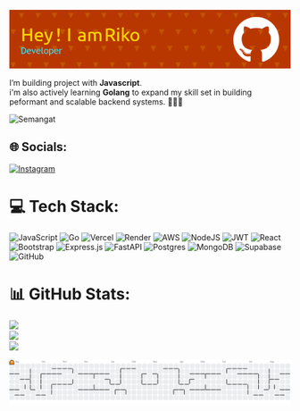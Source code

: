 
![riko](img/github-header-image%20(3).png)


<!-- I’m building project with **Javascript**.
i'm also actively learning **Golang** to expand my skill set in building peformant and scalable backend systems. 🤩🤩🤩 -->

<!-- ![Semangat](https://media0.giphy.com/media/v1.Y2lkPTc5MGI3NjExM3VsbWh6aDh1Y3VyeTF2OWxvbGNhenpvcmJvb3R1Z3dtcTZ5bzM4MyZlcD12MV9pbnRlcm5hbF9naWZfYnlfaWQmY3Q9Zw/l378eDFEyJjB8Xmqk/giphy.gif) -->

I’m building project with **Javascript**.<br>i'm also actively learning **Golang** to expand my skill set in building peformant and scalable backend systems. 🤩🤩🤩

![Semangat](https://media0.giphy.com/media/v1.Y2lkPTc5MGI3NjExM3VsbWh6aDh1Y3VyeTF2OWxvbGNhenpvcmJvb3R1Z3dtcTZ5bzM4MyZlcD12MV9pbnRlcm5hbF9naWZfYnlfaWQmY3Q9Zw/l378eDFEyJjB8Xmqk/giphy.gif)


## 🌐 Socials:
[![Instagram](https://img.shields.io/badge/Instagram-%23E4405F.svg?logo=Instagram&logoColor=white)](https://instagram.com/riko_fartanio) 

# 💻 Tech Stack:
![JavaScript](https://img.shields.io/badge/javascript-%23323330.svg?style=for-the-badge&logo=javascript&logoColor=%23F7DF1E) ![Go](https://img.shields.io/badge/go-%2300ADD8.svg?style=for-the-badge&logo=go&logoColor=white) ![Vercel](https://img.shields.io/badge/vercel-%23000000.svg?style=for-the-badge&logo=vercel&logoColor=white) ![Render](https://img.shields.io/badge/Render-%46E3B7.svg?style=for-the-badge&logo=render&logoColor=white) ![AWS](https://img.shields.io/badge/AWS-%23FF9900.svg?style=for-the-badge&logo=amazon-aws&logoColor=white) ![NodeJS](https://img.shields.io/badge/node.js-6DA55F?style=for-the-badge&logo=node.js&logoColor=white) ![JWT](https://img.shields.io/badge/JWT-black?style=for-the-badge&logo=JSON%20web%20tokens) ![React](https://img.shields.io/badge/react-%2320232a.svg?style=for-the-badge&logo=react&logoColor=%2361DAFB) ![Bootstrap](https://img.shields.io/badge/bootstrap-%238511FA.svg?style=for-the-badge&logo=bootstrap&logoColor=white) ![Express.js](https://img.shields.io/badge/express.js-%23404d59.svg?style=for-the-badge&logo=express&logoColor=%2361DAFB) ![FastAPI](https://img.shields.io/badge/FastAPI-005571?style=for-the-badge&logo=fastapi) ![Postgres](https://img.shields.io/badge/postgres-%23316192.svg?style=for-the-badge&logo=postgresql&logoColor=white) ![MongoDB](https://img.shields.io/badge/MongoDB-%234ea94b.svg?style=for-the-badge&logo=mongodb&logoColor=white) ![Supabase](https://img.shields.io/badge/Supabase-3ECF8E?style=for-the-badge&logo=supabase&logoColor=white) ![GitHub](https://img.shields.io/badge/github-%23121011.svg?style=for-the-badge&logo=github&logoColor=white)
# 📊 GitHub Stats:
![](https://github-readme-stats.vercel.app/api?username=rikofartanio&theme=one_dark_pro&hide_border=false&include_all_commits=true&count_private=true)<br/>
![](https://nirzak-streak-stats.vercel.app/?user=rikofartanio&theme=one_dark_pro&hide_border=false)<br/>
![](https://github-readme-stats.vercel.app/api/top-langs/?username=rikofartanio&theme=one_dark_pro&hide_border=false&include_all_commits=true&count_private=true&layout=compact)

<!-- Proudly created with GPRM ( https://gprm.itsvg.in ) -->

<picture>
  <source media="(prefers-color-scheme: dark)" srcset="https://raw.githubusercontent.com/rikofartanio/rikofartanio/output/pacman-contribution-graph-dark.svg">
  <source media="(prefers-color-scheme: light)" srcset="https://raw.githubusercontent.com/rikofartanio/rikofartanio/output/pacman-contribution-graph.svg">
  <img alt="pacman contribution graph" src="https://raw.githubusercontent.com/rikofartanio/rikofartanio/output/pacman-contribution-graph.svg">
</picture>

###